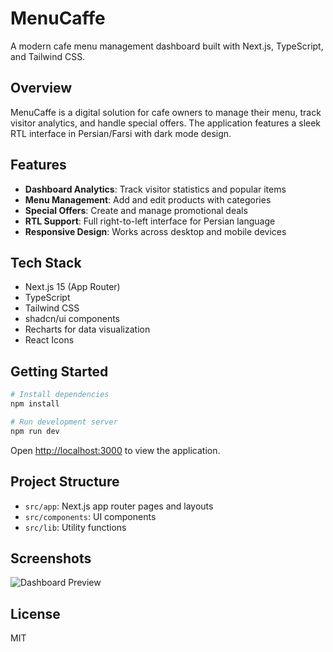 # MenuCaffe

A modern cafe menu management dashboard built with Next.js, TypeScript, and Tailwind CSS.

## Overview

MenuCaffe is a digital solution for cafe owners to manage their menu, track visitor analytics, and handle special offers. The application features a sleek RTL interface in Persian/Farsi with dark mode design.

## Features

- **Dashboard Analytics**: Track visitor statistics and popular items
- **Menu Management**: Add and edit products with categories
- **Special Offers**: Create and manage promotional deals
- **RTL Support**: Full right-to-left interface for Persian language
- **Responsive Design**: Works across desktop and mobile devices

## Tech Stack

- Next.js 15 (App Router)
- TypeScript
- Tailwind CSS
- shadcn/ui components
- Recharts for data visualization
- React Icons

## Getting Started

```bash
# Install dependencies
npm install

# Run development server
npm run dev
```

Open [http://localhost:3000](http://localhost:3000) to view the application.

## Project Structure

- `src/app`: Next.js app router pages and layouts
- `src/components`: UI components
- `src/lib`: Utility functions

## Screenshots

![Dashboard Preview](https://via.placeholder.com/800x400)

## License

MIT
